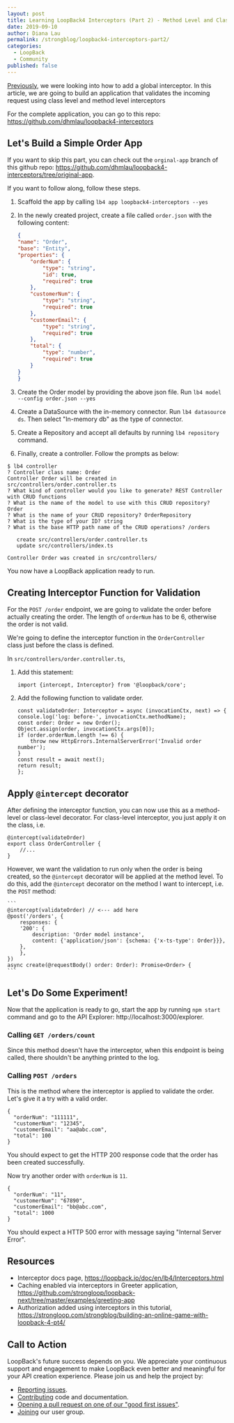 ```yaml
---
layout: post
title: Learning LoopBack4 Interceptors (Part 2) - Method Level and Class Level Interceptors
date: 2019-09-10
author: Diana Lau
permalink: /strongblog/loopback4-interceptors-part2/
categories:
  - LoopBack
  - Community
published: false
---
```


[Previously](https://strongloop.com/strongblog/loopback4-interceptors-part1/), we were looking into how to add a global interceptor. In this article, we are going to build an application that validates the incoming request using class level and method level interceptors 

For the complete application, you can go to this repo: https://github.com/dhmlau/loopback4-interceptors

<!--more-->

## Let's Build a Simple Order App

If you want to skip this part, you can check out the `orginal-app` branch of this github repo: https://github.com/dhmlau/loopback4-interceptors/tree/original-app.

If you want to follow along, follow these steps.

1. Scaffold the app by calling `lb4 app loopback4-interceptors --yes`

2. In the newly created project, create a file called `order.json` with the following content:

    ```json
    {
    "name": "Order",
    "base": "Entity",
    "properties": {
        "orderNum": {
            "type": "string",
            "id": true,
            "required": true
        },
        "customerNum": {
            "type": "string",
            "required": true
        },
        "customerEmail": {
            "type": "string",
            "required": true
        },
        "total": {
            "type": "number",
            "required": true
        }
    }
    }
    ```

3. Create the Order model by providing the above json file. Run `lb4 model --config order.json --yes`

4. Create a DataSource with the in-memory connector. Run `lb4 datasource ds`.  Then select "In-memory db" as the type of connector. 

5. Create a Repository and accept all defaults by running `lb4 repository` command.

6. Finally, create a controller. Follow the prompts as below:
```
$ lb4 controller
? Controller class name: Order
Controller Order will be created in src/controllers/order.controller.ts
? What kind of controller would you like to generate? REST Controller with CRUD functions
? What is the name of the model to use with this CRUD repository? Order
? What is the name of your CRUD repository? OrderRepository
? What is the type of your ID? string
? What is the base HTTP path name of the CRUD operations? /orders

   create src/controllers/order.controller.ts
   update src/controllers/index.ts

Controller Order was created in src/controllers/
```

You now have a LoopBack application ready to run.

## Creating Interceptor Function for Validation

For the `POST /order` endpoint, we are going to validate the order before actually creating the order. The length of `orderNum` has to be 6, otherwise the order is not valid. 

We're going to define the interceptor function in the `OrderController` class just before the class is defined. 

In `src/controllers/order.controller.ts`, 
1. Add this statement:
    ```
    import {intercept, Interceptor} from '@loopback/core';
    ```

2. Add the following function to validate order.  
    ```
    const validateOrder: Interceptor = async (invocationCtx, next) => {
    console.log('log: before-', invocationCtx.methodName);
    const order: Order = new Order();
    Object.assign(order, invocationCtx.args[0]);
    if (order.orderNum.length !== 6) {
        throw new HttpErrors.InternalServerError('Invalid order number');
    }
    const result = await next();
    return result;
    };
    ```

## Apply `@intercept` decorator

After defining the interceptor function, you can now use this as a method-level or class-level decorator. For class-level interceptor, you just apply it on the class, i.e.

```
@intercept(validateOrder)
export class OrderController {
    //...
}
```

However, we want the validation to run only when the order is being created, so the `@intercept` decorator will be applied at the method level. To do this, add the `@intercept` decorator on the method I want to intercept, i.e. the `POST` method:

    ```
    @intercept(validateOrder) // <--- add here
    @post('/orders', {
        responses: {
        '200': {
            description: 'Order model instance',
            content: {'application/json': {schema: {'x-ts-type': Order}}},
        },
        },
    })
    async create(@requestBody() order: Order): Promise<Order> {
    ```

## Let's Do Some Experiment! 

Now that the application is ready to go, start the app by running `npm start` command and go to the API Explorer: http://localhost:3000/explorer.


### Calling `GET /orders/count`

Since this method doesn't have the interceptor, when this endpoint is being called, there shouldn't be anything printed to the log. 

### Calling `POST /orders`

This is the method where the interceptor is applied to validate the order. Let's give it a try with a valid order.
``` 
{
  "orderNum": "111111",
  "customerNum": "12345",
  "customerEmail": "aa@abc.com",
  "total": 100
}
```
You should expect to get the HTTP 200 response code that the order has been created successfully.

Now try another order with `orderNum` is `11`. 
``` 
{
  "orderNum": "11",
  "customerNum": "67890",
  "customerEmail": "bb@abc.com",
  "total": 1000
}
```
You should expect a HTTP 500 error with message saying "Internal Server Error".

## Resources 

- Interceptor docs page, https://loopback.io/doc/en/lb4/Interceptors.html
- Caching enabled via interceptors in Greeter application, https://github.com/strongloop/loopback-next/tree/master/examples/greeting-app
- Authorization added using interceptors in this tutorial, https://strongloop.com/strongblog/building-an-online-game-with-loopback-4-pt4/

## Call to Action

LoopBack's future success depends on you. We appreciate your continuous support and engagement to make LoopBack even better and meaningful for your API creation experience. Please join us and help the project by:

- [Reporting issues](https://github.com/strongloop/loopback-next/issues).
- [Contributing](https://github.com/strongloop/loopback-next/blob/master/docs/CONTRIBUTING.md)
  code and documentation.
- [Opening a pull request on one of our "good first issues"](https://github.com/strongloop/loopback-next/labels/good%20first%20issue).
- [Joining](https://github.com/strongloop/loopback-next/issues/110) our user group.
